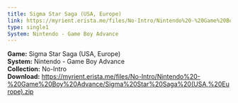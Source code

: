 ```yaml
---
title: Sigma Star Saga (USA, Europe)
link: https://myrient.erista.me/files/No-Intro/Nintendo%20-%20Game%20Boy%20Advance/Sigma%20Star%20Saga%20(USA,%20Europe).zip
type: single1
System: Nintendo - Game Boy Advance
---
```

<b>Game:</b> Sigma Star Saga (USA, Europe)<br>
<b>System:</b> Nintendo - Game Boy Advance<br>
<b>Collection:</b> No-Intro<br>
<b>Download:</b> https://myrient.erista.me/files/No-Intro/Nintendo%20-%20Game%20Boy%20Advance/Sigma%20Star%20Saga%20(USA,%20Europe).zip